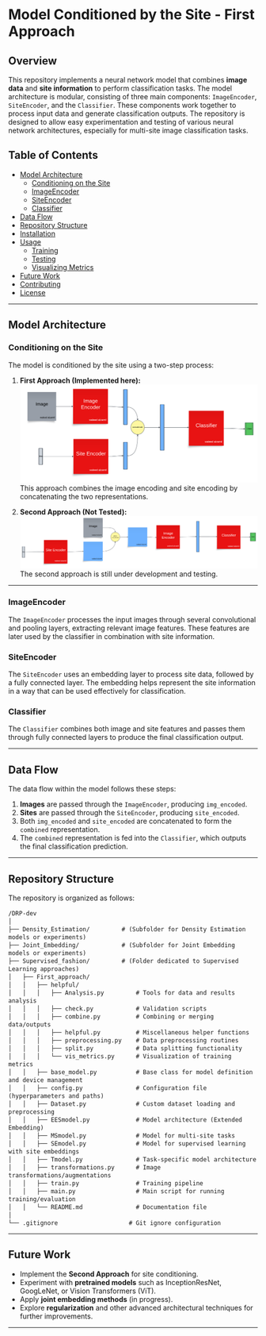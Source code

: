 # Model Conditioned by the Site - First Approach

## Overview

This repository implements a neural network model that combines **image data** and **site information** to perform classification tasks. The model architecture is modular, consisting of three main components: `ImageEncoder`, `SiteEncoder`, and the `Classifier`. These components work together to process input data and generate classification outputs. The repository is designed to allow easy experimentation and testing of various neural network architectures, especially for multi-site image classification tasks.

## Table of Contents
- [Model Architecture](#model-architecture)
  - [Conditioning on the Site](#conditioning-on-the-site)
  - [ImageEncoder](#imageencoder)
  - [SiteEncoder](#siteencoder)
  - [Classifier](#classifier)
- [Data Flow](#data-flow)
- [Repository Structure](#repository-structure)
- [Installation](#installation)
- [Usage](#usage)
  - [Training](#training)
  - [Testing](#testing)
  - [Visualizing Metrics](#visualizing-metrics)
- [Future Work](#future-work)
- [Contributing](#contributing)
- [License](#license)

---

## Model Architecture

### Conditioning on the Site

The model is conditioned by the site using a two-step process:

1. **First Approach (Implemented here):**  
   ![First Approach Architecture](images/approach1.png)  
   This approach combines the image encoding and site encoding by concatenating the two representations.

2. **Second Approach (Not Tested):**  
   ![Second Approach Architecture](images/approach2.png)  
   The second approach is still under development and testing.

---

### ImageEncoder

The `ImageEncoder` processes the input images through several convolutional and pooling layers, extracting relevant image features. These features are later used by the classifier in combination with site information.

### SiteEncoder

The `SiteEncoder` uses an embedding layer to process site data, followed by a fully connected layer. The embedding helps represent the site information in a way that can be used effectively for classification.

### Classifier

The `Classifier` combines both image and site features and passes them through fully connected layers to produce the final classification output.

---

## Data Flow

The data flow within the model follows these steps:

1. **Images** are passed through the `ImageEncoder`, producing `img_encoded`.
2. **Sites** are passed through the `SiteEncoder`, producing `site_encoded`.
3. Both `img_encoded` and `site_encoded` are concatenated to form the `combined` representation.
4. The `combined` representation is fed into the `Classifier`, which outputs the final classification prediction.

---

## Repository Structure

The repository is organized as follows:

```
/DRP-dev
│
├── Density_Estimation/         # (Subfolder for Density Estimation models or experiments)
├── Joint_Embedding/            # (Subfolder for Joint Embedding models or experiments)
├── Supervised_fashion/         # (Folder dedicated to Supervised Learning approaches)
│   ├── First_approach/
│   │   ├── helpful/
│   │   │   ├── Analysis.py         # Tools for data and results analysis
│   │   │   ├── check.py            # Validation scripts
│   │   │   ├── combine.py          # Combining or merging data/outputs
│   │   │   ├── helpful.py          # Miscellaneous helper functions
│   │   │   ├── preprocessing.py    # Data preprocessing routines
│   │   │   ├── split.py            # Data splitting functionality
│   │   │   └── vis_metrics.py      # Visualization of training metrics
│   │   ├── base_model.py           # Base class for model definition and device management
│   │   ├── config.py               # Configuration file (hyperparameters and paths)
│   │   ├── Dataset.py              # Custom dataset loading and preprocessing
│   │   ├── EESmodel.py             # Model architecture (Extended Embedding)
│   │   ├── MSmodel.py              # Model for multi-site tasks
│   │   ├── SEmodel.py              # Model for supervised learning with site embeddings
│   │   ├── Tmodel.py               # Task-specific model architecture
│   │   ├── transformations.py      # Image transformations/augmentations
│   │   ├── train.py                # Training pipeline
│   │   ├── main.py                 # Main script for running training/evaluation
│   │   └── README.md               # Documentation file
│
└── .gitignore                    # Git ignore configuration
```

---

## Future Work

- Implement the **Second Approach** for site conditioning.
- Experiment with **pretrained models** such as InceptionResNet, GoogLeNet, or Vision Transformers (ViT).
- Apply **joint embedding methods** (in progress).
- Explore **regularization** and other advanced architectural techniques for further improvements.

---